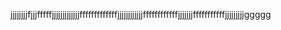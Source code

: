 jjjjjjjjfjjjfffffjjjjjjjjjjjjjfffffffffffffjjjjjjjjjjjjffffffffffffjjjjjjjfffffffffffjjjjjjjjjggggg
